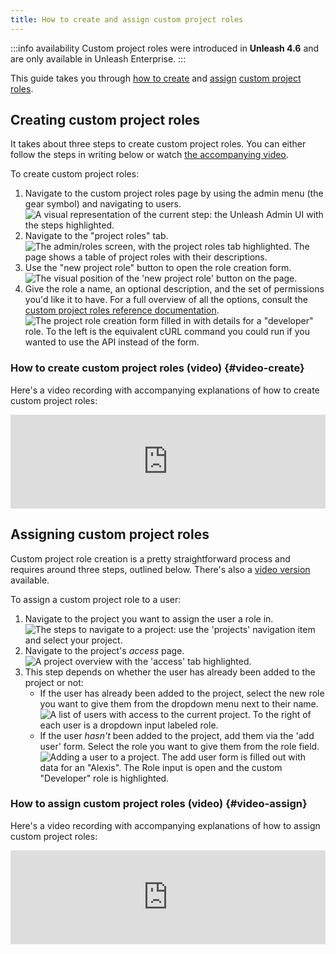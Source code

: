 ```yaml
---
title: How to create and assign custom project roles
---
```

:::info availability
Custom project roles were introduced in **Unleash 4.6** and are only available in Unleash Enterprise.
:::

This guide takes you through [how to create](#creating-custom-project-roles "how to create custom project roles") and [assign](#assigning-custom-project-roles "how to assign custom project roles") [custom project roles](../user_guide/rbac.md#custom-project-roles).

## Creating custom project roles


It takes about three steps to create custom project roles. You can either follow the steps in writing below or watch [the accompanying video](#video-create).

To create custom project roles:

1. Navigate to the custom project roles page by using the admin menu (the gear symbol) and navigating to users.
    ![A visual representation of the current step: the Unleash Admin UI with the steps highlighted.](/img/create-cpr-step-1.png)
2. Navigate to the "project roles" tab.
    ![The admin/roles screen, with the project roles tab highlighted. The page shows a table of project roles with their descriptions.](/img/create-cpr-step-2.png)
3. Use the "new project role" button to open the role creation form.
    ![The visual position of the 'new project role' button on the page.](/img/create-cpr-step-3.png)
4. Give the role a name, an optional description, and the set of permissions you'd like it to have. For a full overview of all the options, consult the [custom project roles reference documentation](../user_guide/rbac.md#custom-project-roles).
    ![The project role creation form filled in with details for a "developer" role. To the left is the equivalent cURL command you could run if you wanted to use the API instead of the form.](/img/create-cpr-step-4.png)

### How to create custom project roles (video) {#video-create}

Here's a video recording with accompanying explanations of how to create custom project roles:

<iframe width="100%" height="auto" style={{  aspectRatio: "16/9"  }} src="https://www.youtube.com/embed/2BlckVMHxgE" title="YouTube video player" frameborder="0" allow="accelerometer; autoplay; clipboard-write; encrypted-media; gyroscope; picture-in-picture" allowfullscreen></iframe>



## Assigning custom project roles

Custom project role creation is a pretty straightforward process and requires around three steps, outlined below. There's also a [video version](#video-assign) available.

To assign a custom project role to a user:
1. Navigate to the project you want to assign the user a role in.
    ![The steps to navigate to a project: use the 'projects' navigation item and select your project.](/img/assign-cpr-step-1.png)
2. Navigate to the project's _access_ page.
    ![A project overview with the 'access' tab highlighted.](/img/assign-cpr-step-2.png)
3. This step depends on whether the user has already been added to the project or not:
    - If the user has already been added to the project, select the new role you want to give them from the dropdown menu next to their name.
        ![A list of users with access to the current project. To the right of each user is a dropdown input labeled role.](/img/assign-cpr-step-3a.png)
    - If the user _hasn't_ been added to the project, add them via the 'add user' form. Select the role you want to give them from the role field.
        ![Adding a user to a project. The add user form is filled out with data for an "Alexis". The Role input is open and the custom "Developer" role is highlighted.](/img/assign-cpr-step-3b.png)

### How to assign custom project roles (video) {#video-assign}

Here's a video recording with accompanying explanations of how to assign custom project roles:

<iframe width="100%" height="auto" style={{  aspectRatio: "16/9"  }} src="https://www.youtube.com/embed/IqaD8iGxkwk" title="YouTube video player" frameborder="0" allow="accelerometer; autoplay; clipboard-write; encrypted-media; gyroscope; picture-in-picture" allowfullscreen></iframe>
